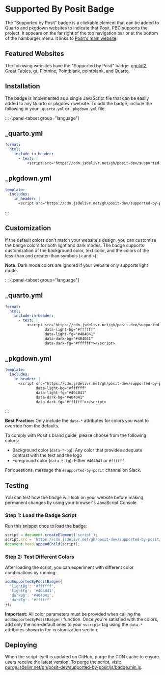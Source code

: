 # Supported By Posit Badge

The "Supported by Posit" badge is a clickable element that can be added to Quarto and pkgdown websites to indicate that Posit, PBC supports the project.
It appears on the far right of the top navigation bar or at the bottom of the hamburger menu.
It links to [Posit's main website](https://posit.co).


## Featured Websites

The following websites have the "Supported by Posit" badge: 
[ggplot2](https://ggplot2.tidyverse.org),
[Great Tables](https://posit-dev.github.io/great-tables/articles/intro.html),
[gt](https://gt.rstudio.com),
[Plotnine](https://plotnine.org),
[Pointblank](https://posit-dev.github.io/pointblank/),
[pointblank](https://rstudio.github.io/pointblank/), and
[Quarto](https://quarto.org).


## Installation

The badge is implemented as a single JavaScript file that can be easily added to any Quarto or pkgdown website. To add the badge, include the following in your `_quarto.yml` or `_pkgdown.yml` file:

::: {.panel-tabset group="language"}

## _quarto.yml

```yaml
format:
  html:
    include-in-header:
      - text: |
          <script src="https://cdn.jsdelivr.net/gh/posit-dev/supported-by-posit/js/badge.min.js"></script>
```

## _pkgdown.yml

```yaml
template:
  includes:
    in_header: |
      <script src="https://cdn.jsdelivr.net/gh/posit-dev/supported-by-posit/js/badge.min.js"></script>
```
:::


## Customization

If the default colors don't match your website's design, you can customize the badge colors for both light and dark modes. The badge supports customization of the background color, text color, and the colors of the less-than and greater-than symbols (`<` and `>`).

**Note:** Dark mode colors are ignored if your website only supports light mode.

::: {.panel-tabset group="language"}

## _quarto.yml

```yaml
format:
  html:
    include-in-header:
      - text: |
          <script src="https://cdn.jsdelivr.net/gh/posit-dev/supported-by-posit/js/badge.min.js"
                  data-light-bg="#ffffff"
                  data-light-fg="#404041"
                  data-dark-bg="#404041"
                  data-dark-fg="#ffffff"></script>
```

## _pkgdown.yml

```yaml
template:
  includes:
    in_header: |
      <script src="https://cdn.jsdelivr.net/gh/posit-dev/supported-by-posit/js/badge.min.js"
              data-light-bg="#ffffff"
              data-light-fg="#404041"
              data-dark-bg="#404041"
              data-dark-fg="#ffffff"></script>
```
:::

**Best Practice:** Only include the `data-*` attributes for colors you want to override from the defaults.

To comply with Posit's brand guide, please choose from the following colors:

* Background color (`data-*-bg`): Any color that provides adequate contrast with the text and the logo
* Foreground color (`data-*-fg`): Either `#404041` or `#ffffff`

For questions, message the `#supported-by-posit` channel on Slack.


## Testing

You can test how the badge will look on your website before making permanent changes by using your browser's JavaScript Console.

### Step 1: Load the Badge Script

Run this snippet once to load the badge:

```javascript
script = document.createElement('script');
script.src = 'https://cdn.jsdelivr.net/gh/posit-dev/supported-by-posit/js/badge.min.js';
document.head.appendChild(script);
```

### Step 2: Test Different Colors

After loading the script, you can experiment with different color combinations by running:

```javascript
addSupportedByPositBadge({
  'lightBg': '#ffffff',
  'lightFg': '#404041',
  'darkBg': '#404041',
  'darkFg': '#ffffff'
});
```

**Important:** All color parameters must be provided when calling the `addSupportedByPositBadge()` function. Once you're satisfied with the colors, add only the non-default ones to your `<script>` tag using the `data-*` attributes shown in the customization section.


## Deploying

When the script itself is updated on GitHub, purge the CDN cache to ensure users receive the latest version.
To purge the script, visit: [purge.jsdelivr.net/gh/posit-dev/supported-by-posit/js/badge.min.js](https://purge.jsdelivr.net/gh/posit-dev/supported-by-posit/js/badge.min.js).
